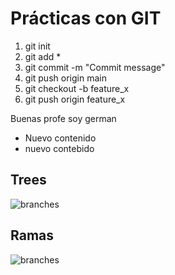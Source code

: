 
# Prácticas con GIT

1) git init
2) git add *
3) git commit -m "Commit message"
4) git push origin main
5) git checkout -b feature_x
6) git push origin feature_x

Buenas profe soy german
+ Nuevo contenido
+ nuevo contebido

 
## Trees
![branches](trees.png)

## Ramas
![branches](branches.png)
